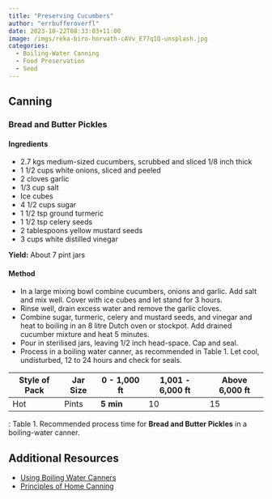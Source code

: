 ```yaml
---
title: "Preserving Cucumbers"
author: "errbufferoverfl"
date: 2023-10-22T08:33:03+11:00
image: /imgs/reka-biro-horvath-cAVv_E77q1Q-unsplash.jpg
categories:
  - Boiling-Water Canning
  - Food Preservation
  - Seed
---
```


## Canning

### Bread and Butter Pickles

#### Ingredients

- 2.7 kgs medium-sized cucumbers, scrubbed and sliced 1/8 inch thick
- 1 1/2 cups white onions, sliced and peeled
- 2 cloves garlic
- 1/3 cup salt
- Ice cubes
- 4 1/2 cups sugar
- 1 1/2 tsp ground turmeric
- 1 1/2 tsp celery seeds
- 2 tablespoons yellow mustard seeds
- 3 cups white distilled vinegar

**Yield:** About 7 pint jars

#### Method

- In a large mixing bowl combine cucumbers, onions and garlic. Add salt and mix well. Cover with ice cubes and let stand for 3 hours.
- Rinse well, drain excess water and remove the garlic cloves.
- Combine sugar, turmeric, celery and mustard seeds, and vinegar and heat to boiling in an 8 litre Dutch oven or stockpot. Add drained cucumber mixture and heat 5 minutes.
- Pour in sterilised jars, leaving 1/2 inch head-space. Cap and seal.
- Process in a boiling water canner, as recommended in Table 1. Let cool, undisturbed, 12 to 24 hours and check for seals.

| **Style of Pack** | **Jar Size** | **0 - 1,000 ft** | **1,001 - 6,000 ft** | **Above 6,000 ft** |
|---------------|---------------|---------------|---------------|---------------|
| Hot               | Pints        | **5 min**        | 10                   | 15                 |

: Table 1. Recommended process time for **Bread and Butter Pickles** in a boiling-water canner.

## Additional Resources

- [Using Boiling Water Canners](https://nchfp.uga.edu/publications/uga/using_bw_canners.html#gsc.tab=0)
- [Principles of Home Canning](https://nchfp.uga.edu/publications/usda/GUIDE01_HomeCan_rev0715.pdf)
